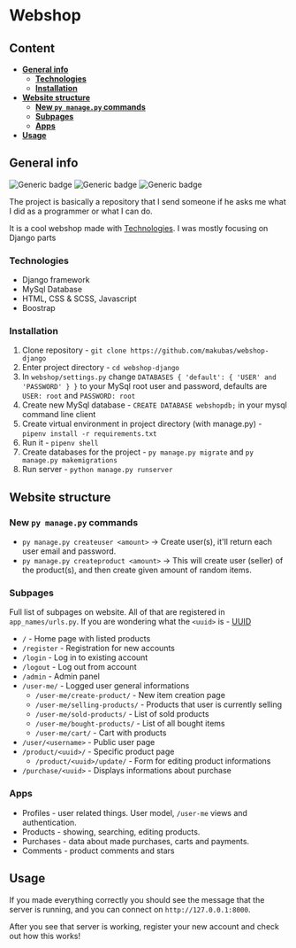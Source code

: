# **Webshop**

## **Content**
- [**General info**](#general-info)
  - [**Technologies**](#technologies)
  - [**Installation**](#installation)
- [**Website structure**](#website-structure)
  - [**New `py manage.py` commands**](#new--py-managepy-commands)
  - [**Subpages**](#subpages)
  - [**Apps**](#apps)
- [**Usage**](#usage)

## **General info**
![Generic badge](https://img.shields.io/badge/Python-3.9-blue.svg)
![Generic badge](https://img.shields.io/badge/Django-3.2.1-blue.svg)
![Generic badge](https://img.shields.io/badge/License-MIT-green.svg)

The project is basically a repository that I send someone if he asks me what I did as a programmer or what I can do. 

It is a cool webshop made with [Technologies](#technologies).
I was mostly focusing on Django parts

### **Technologies**
* Django framework
* MySql Database
* HTML, CSS & SCSS, Javascript
* Boostrap

### **Installation**

1. Clone repository - `git clone https://github.com/makubas/webshop-django`
2. Enter project directory - `cd webshop-django `
3. In `webshop/settings.py` change `DATABASES { 'default': { 'USER' and 'PASSWORD' } }` to your MySql root user and password, defaults are `USER: root` and `PASSWORD: root`
4. Create new MySql database - `CREATE DATABASE webshopdb;` in your mysql command line client
5. Create virtual environment in project directory (with manage.py) - `pipenv install -r requirements.txt`
6. Run it - `pipenv shell`
7. Create databases for the project - `py manage.py migrate` and `py manage.py makemigrations`
8. Run server - `python manage.py runserver`

## **Website structure**

### **New  `py manage.py` commands**
* `py manage.py createuser <amount>` -> Create user(s), it'll return each user email and password.
* `py manage.py createproduct <amount>` -> This will create user (seller) of the product(s), and then create given amount of random items.


### **Subpages**
Full list of subpages on website. All of that are registered in `app_names/urls.py`. If you are wondering what the `<uuid>` is - [UUID](https://en.wikipedia.org/wiki/Universally_unique_identifier)

* `/` - Home page with listed products
* `/register` - Registration for new accounts
* `/login` - Log in to existing account
* `/logout` - Log out from account
* `/admin` - Admin panel
* `/user-me/` - Logged user general informations
  * `/user-me/create-product/` - New item creation page
  * `/user-me/selling-products/` - Products that user is currently selling
  * `/user-me/sold-products/` - List of sold products
  * `/user-me/bought-products/` - List of all bought items
  * `/user-me/cart/` - Cart with products
* `/user/<username>` - Public user page
* `/product/<uuid>/` -  Specific product page
  * `/product/<uuid>/update/` - Form for editing product informations
* `/purchase/<uuid>` - Displays informations about purchase

### **Apps**
* Profiles - user related things. User model, `/user-me` views and authentication.
* Products - showing, searching, editing products.
* Purchases - data about made purchases, carts and payments.
* Comments - product comments and stars

## **Usage**
If you made everything correctly you should see the message that the server is running, and you can connect on `http://127.0.0.1:8000`.

After you see that server is working, register your new account and check out how this works!

